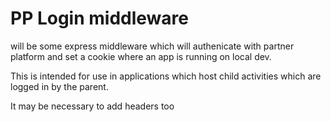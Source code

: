 # PP Login middleware

will be some express middleware which will authenicate with partner platform and set a cookie where an app is running on local dev.

This is intended for use in applications which host child activities which are logged in by the parent.

It may be necessary to add headers too
